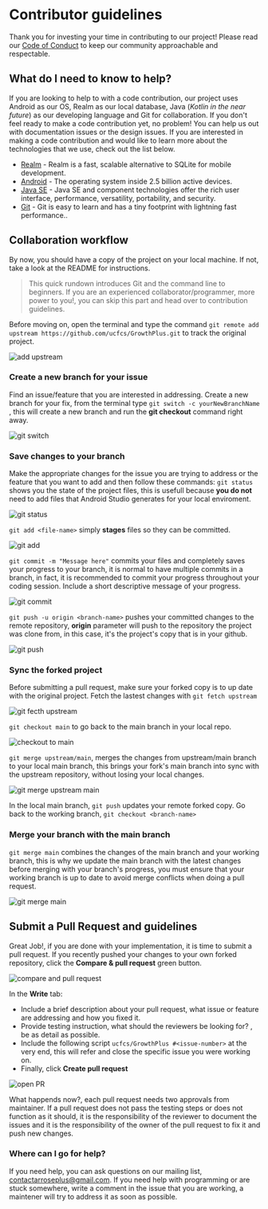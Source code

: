 # Contributor guidelines 

Thank you for investing your time in contributing to our project! 
Please read our [Code of Conduct](./CODE_OF_CONDUCT.md) to keep our community approachable and respectable.

## What do I need to know to help?
If you are looking to help to with a code contribution, our project uses  Android as our OS, Realm as our local database, Java (_Kotlin in the near future_) as our developing language and Git for collaboration. If you don't feel ready to make a code contribution yet, no problem! You can help us out with  documentation issues or the design issues.
If you are interested in making a code contribution and would like to learn more about the technologies that we use, check out the list below.

* [Realm](https://www.mongodb.com/docs/realm/sdk/java/realm-database/) - Realm is a fast, scalable alternative to SQLite for mobile development. 
* [Android](https://developer.android.com/guide) - The operating system inside 2.5 billion active devices.
* [Java SE](https://docs.oracle.com/en/java/) - Java SE and component technologies offer the rich user interface, performance, versatility, portability, and security.
* [Git](https://git-scm.com/docs) - Git is easy to learn and has a tiny footprint with lightning fast performance..

## Collaboration workflow

By now, you should have a copy of the project on your local machine. 
If not, take a look at the README for instructions.
> This quick rundown introduces Git and the command line to beginners. If you are an experienced collaborator/programmer, more power to you!, you can skip this part and head over to contribution guidelines. 
 
Before moving on, open the terminal and type the command `git remote add upstream https://github.com/ucfcs/GrowthPlus.git` to track the original project.

![add upstream](https://github.com/ucfcs/GrowthPlus/assets/45129978/8493291e-3c7a-4094-b001-2cbadc131e09)

### Create a new branch for your issue

Find an issue/feature that you are interested in addressing.
Create a new branch for your fix, from the terminal type
`git switch -c yourNewBranchName` , this will create a new branch and run the **git checkout** command right away.

![git switch](https://github.com/ucfcs/GrowthPlus/assets/45129978/86ee504f-47b1-4e18-9039-fb735bdae025)

### Save changes to your branch

Make the appropriate changes for the issue you are trying to address or the feature that you want to add and then follow these commands:
`git status` shows you the state of the project files, this is usefull because **you do not** need to add files that Android Studio generates for your local enviroment.

![git status](https://github.com/ucfcs/GrowthPlus/assets/45129978/caa6ea32-d80c-4b19-b372-6629d912822e)

`git add <file-name>` simply **stages** files so they can be committed. 

![git add](https://github.com/ucfcs/GrowthPlus/assets/45129978/08b08f36-8be1-40bf-9574-71c815798622)

`git commit -m "Message here"` commits your files and completely saves your progress to your branch, it is normal to have multiple commits in a branch, in fact, it is recommended to commit your progress throughout your coding session. Include a short descriptive message of your progress.

![git commit](https://github.com/ucfcs/GrowthPlus/assets/45129978/4e4b7dfe-641e-4382-ac7d-1366fe8f732f)

`git push -u origin <branch-name>` pushes your committed changes to the remote repository, **origin** parameter will push to the repository the project was clone from, in this case, it's the project's copy that is in your github. 

![git push](https://github.com/ucfcs/GrowthPlus/assets/45129978/fd878b55-1ee5-47c3-a02f-557e76e03220)

### Sync the forked project

Before submitting a pull request, make sure your forked copy is to up date with the original project. Fetch the lastest changes with `git fetch upstream`

![git fecth upstream](https://github.com/ucfcs/GrowthPlus/assets/45129978/8539801c-ab22-48c7-ad13-617b7cff1881)

`git checkout main` to go back to the main branch in your local repo. 

![checkout to main](https://github.com/ucfcs/GrowthPlus/assets/45129978/1a214141-56d7-44ff-840d-10ef890fd7c5)

`git merge upstream/main`, merges the changes from upstream/main branch to your local main branch, this brings your fork's main branch into sync with the upstream repository, without losing your local changes.

![git merge upstream main](https://github.com/ucfcs/GrowthPlus/assets/45129978/97887bd6-2d15-4306-9465-715a1aa8f6ce)

In the local main branch, `git push` updates your remote forked copy.
Go back to the working branch, `git checkout <branch-name>`

### Merge your branch with the main branch 

`git merge main` combines the changes of the main branch and your working branch, this is why we update the main branch with the latest changes before merging with your branch's progress, you must ensure that your working branch is up to date to avoid merge conflicts when doing a pull request.

![git merge main](https://github.com/ucfcs/GrowthPlus/assets/45129978/bfc69cfd-4e25-41f6-8d7b-3654723901f1)

## Submit a Pull Request and guidelines

Great Job!, if you are done with your implementation, it is time to submit a pull request. If you recently pushed your changes to your own forked repository, click the **Compare & pull request** green button. 

![compare and pull request](https://github.com/ucfcs/GrowthPlus/assets/45129978/c9b82bba-9f3d-4db1-99c8-5e16e5c28e1b)

In the **Write** tab: 
- Include a brief description about your pull request, what issue or feature are addressing and how you fixed it. 
- Provide testing instruction, what should the reviewers be looking for? , be as detail as possible. 
- Include the following script `ucfcs/GrowthPlus #<issue-number>` at the very end, this will refer and close the specific issue you were working on.
- Finally, click **Create pull request**

![open PR](https://github.com/ucfcs/GrowthPlus/assets/45129978/dc78ae5c-f0ed-4fbf-8bf9-5960d5939614)

What happends now?, each pull request needs two approvals from maintainer. 
If a pull request does not pass the testing steps or does not function as it should, it is the responsibility of the reviewer to document the issues and it is the responsibility of the owner of the pull request to fix it and push new changes.
  
### Where can I go for help?

If you need help, you can ask questions on our mailing list, contactarroseplus@gmail.com.
If you need help with programming or are stuck somewhere, write a comment in the issue that you are working, a maintener will try to address it as soon as possible. 

